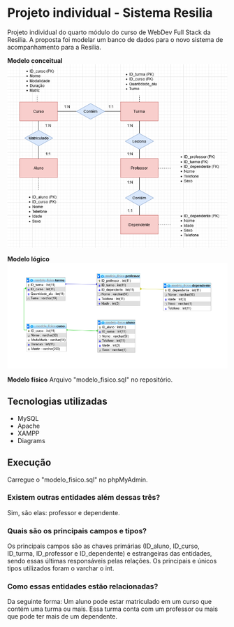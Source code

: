 # Projeto individual - Sistema Resilia
Projeto individual do quarto módulo do curso de WebDev Full Stack da Resilia. A proposta foi modelar um banco de dados para o novo sistema de acompanhamento para a Resilia.

**Modelo conceitual**
![MC](./img/Modelo_conceitual.png)

**Modelo lógico**
![ML](./img/Modelo_lógico.png)

**Modelo físico**
Arquivo "modelo_fisico.sql" no repositório.

## Tecnologias utilizadas
- MySQL
- Apache
- XAMPP
- Diagrams

## Execução
Carregue o "modelo_fisico.sql" no phpMyAdmin.

### Existem outras entidades além dessas três?
Sim, são elas: professor e dependente.

### Quais são os principais campos e tipos?
Os principais campos são as chaves primárias (ID_aluno, ID_curso, ID_turma, ID_professor e ID_dependente) e estrangeiras das entidades, sendo essas últimas responsáveis pelas relações. Os principais e únicos tipos utilizados foram o varchar o int.

### Como essas entidades estão relacionadas?
Da seguinte forma: Um aluno pode estar matriculado em um curso que contém uma turma ou mais. Essa turma conta com um professor ou mais que pode ter mais de um dependente.
